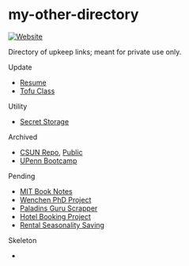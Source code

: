 # my-other-directory
[![Website](https://img.shields.io/badge/Return%20to-Featured%20Projects-orange?style=flat-square&logo=appveyor)](https://github.com/cdenq)

Directory of upkeep links; meant for private use only.

Update
- [Resume](https://github.com/cdenq/denq-resume)
- [Tofu Class](https://github.com/cdenq/tofu-coding-class)

Utility
- [Secret Storage](https://github.com/cdenq/secret-storage)

Archived
- [CSUN Repo](https://github.com/cdenq/csun-comp-452-slides), [Public](https://github.com/cdenq/my-machine-learning-mit-book-study)
- [UPenn Bootcamp](https://github.com/cdenq/data-analytics-visualization-2021-penn-bootcamp)

Pending
- [MIT Book Notes](https://github.com/cdenq/my-machine-learning-mit-book-study)
- [Wenchen PhD Project](https://github.com/cdenq/branding-analysis-of-top-nonprofit-phd-dissertation)
- [Paladins Guru Scrapper](https://github.com/cdenq/video-game-performance-scraper-and-web-dashboard)
- [Hotel Booking Project](https://github.com/cdenq/hotel-booking-platform-data-consulting)
- [Rental Seasonality Saving](https://github.com/cdenq/seasonality-analysis-for-rental-savings)

Skeleton
- []()
